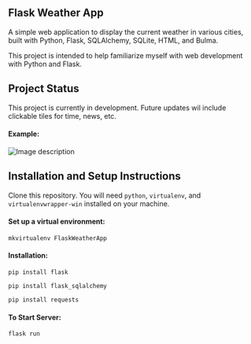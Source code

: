 ## Flask Weather App

A simple web application to display the current weather in various cities, built with Python, Flask, SQLAlchemy, SQLite, HTML, and Bulma.

This project is intended to help familiarize myself with web development with Python and Flask.

## Project Status
This project is currently in development. Future updates wil include clickable tiles for time, news, etc.

#### Example:   
![Image description](https://github.com/jkaethee/Flask-Weather-App/blob/master/images/weather%20app.PNG)

## Installation and Setup Instructions

Clone this repository. You will need `python`, `virtualenv`, and `virtualenvwrapper-win` installed on your machine.

#### Set up a virtual environment:

`mkvirtualenv FlaskWeatherApp`

#### Installation:

`pip install flask`

`pip install flask_sqlalchemy`

`pip install requests`   

#### To Start Server:

`flask run`  
